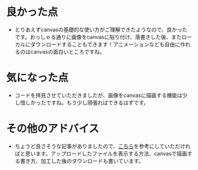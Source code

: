 # 良かった点
- とりあえずcanvasの基礎的な使い方がご理解できたようなので、良かったです。おっしゃる通りに画像をcanvasに貼り付け、落書きした後、またローカルにダウンロードすることもできます！アニメーションなども自由に作れるのはcanvasの面白いところですね。

# 気になった点
- コードを拝見させていただきましたが、画像をcanvasに描画する機能は少し惜しかったですね。もう少し頑張ればできるはずです。

# その他のアドバイス
- ちょうど良さそうな記事がありましたので、[こちら](https://www.tam-tam.co.jp/tipsnote/javascript/post13538.html)を参考にしていただければと思います。アップロードしたファイルを表示する方法、canvasで描画する書き方、加工した後のダウンロードも書いています。